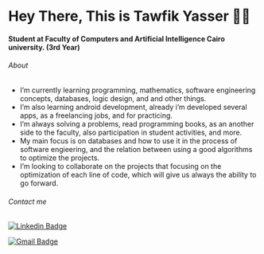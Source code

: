 # Hey There, This is Tawfik Yasser 👨‍💻

#### Student at Faculty of Computers and Artificial Intelligence Cairo university. (3rd Year)

###### About

- I’m currently learning programming, mathematics, software engineering concepts, databases, logic design, and and other things.
- I’m also learning android development, already i’m developed several apps, as a freelancing jobs, and for practicing.
- I’m always solving a problems, read programming books, as an another side to the faculty, also participation in student activities, and more.
- My main focus is on databases and how to use it in the process of software engieering, and the relation between using a good algorithms to optimize the projects.
- I’m looking to collaborate on the projects that focusing on the optimization of each line of code, which will give us always the ability to go forward.

###### Contact me

[![Linkedin Badge](https://img.shields.io/badge/TawfikYasser-30302f?style=flat&logo=linkedin&logoColor=blue)](https://www.linkedin.com/in/tawfikyasser/)

[![Gmail Badge](https://img.shields.io/badge/tawfekyassertawfek@gmail.com-30302f?style=flat&logo=Gmail&logoColor=red)](mailto:tawfekyassertawfek@gmail.com)
